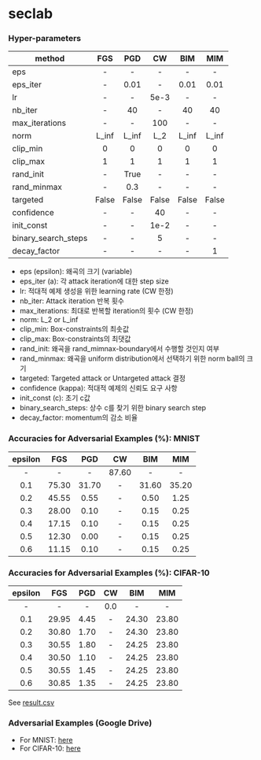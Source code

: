 # seclab

### Hyper-parameters

| method | FGS | PGD | CW | BIM | MIM |
|---|:---:|:---:|:---:|:---:|:---:|
| eps |-|-|-|-|-|
| eps_iter | - | 0.01 | - | 0.01 | 0.01 |
| lr | - | - | 5e-3 | - | - |
| nb_iter | - | 40 | - | 40 | 40 |
| max_iterations | - | - | 100 | - | - |
| norm | L_inf | L_inf | L_2 | L_inf | L_inf |
| clip_min | 0 | 0 | 0 | 0 | 0 |
| clip_max | 1 | 1 | 1 | 1 | 1 |
| rand_init | - | True | - | - | - |
| rand_minmax | - | 0.3 | - | - | - |
| targeted | False | False | False | False | False |
| confidence | - | - | 40 | - | - |
| init_const | - | - | 1e-2 | - | - |
| binary_search_steps | - | - | 5 | - | - |
| decay_factor | - | - | - | - | 1 |

* eps (epsilon): 왜곡의 크기 (variable)
* eps_iter (a): 각 attack iteration에 대한 step size
* lr: 적대적 예제 생성을 위한 learning rate (CW 한정)
* nb_iter: Attack iteration 반복 횟수
* max_iterations: 최대로 반복할 iteration의 횟수 (CW 한정)
* norm: L_2 or L_inf
* clip_min: Box-constraints의 최솟값
* clip_max: Box-constraints의 최댓값
* rand_init: 왜곡을 rand_mimnax-boundary에서 수행할 것인지 여부
* rand_minmax: 왜곡을 uniform distribution에서 선택하기 위한 norm ball의 크기
* targeted: Targeted attack or Untargeted attack 결정
* confidence (kappa): 적대적 예제의 신뢰도 요구 사항
* init_const (c): 초기 c값
* binary_search_steps: 상수 c를 찾기 위한 binary search step
* decay_factor: momentum의 감소 비율

### Accuracies for Adversarial Examples (%): MNIST 

|epsilon|FGS|PGD|CW|BIM|MIM|
|:---:|:---:|:---:|:---:|:---:|:---:|
|-|-|-|87.60|-|-|
|0.1|75.30|31.70|-|31.60|35.20|
|0.2|45.55|0.55|-|0.50|1.25|
|0.3|28.00|0.10|-|0.15|0.25|
|0.4|17.15|0.10|-|0.15|0.25|
|0.5|12.30|0.00|-|0.15|0.25|
|0.6|11.15|0.10|-|0.15|0.25|

### Accuracies for Adversarial Examples (%): CIFAR-10 

|epsilon|FGS|PGD|CW|BIM|MIM|
|:---:|:---:|:---:|:---:|:---:|:---:|
|-|-|-|0.0|-|-|
|0.1|29.95|4.45|-|24.30|23.80|
|0.2|30.80|1.70|-|24.30|23.80|
|0.3|30.55|1.80|-|24.25|23.80|
|0.4|30.50|1.10|-|24.25|23.80|
|0.5|30.55|1.45|-|24.25|23.80|
|0.6|30.85|1.35|-|24.25|23.80|

See [result.csv](./result.csv)

### Adversarial Examples (Google Drive)

* For MNIST: [here](https://drive.google.com/file/d/1Go1IeKV80YSFuFO4I1JK9cOR06icLH18/view?usp=sharing)
* For CIFAR-10: [here](https://drive.google.com/file/d/1HDxzaiEUfcwup7qkq2AeenLHiwKTMLbJ/view?usp=sharing)